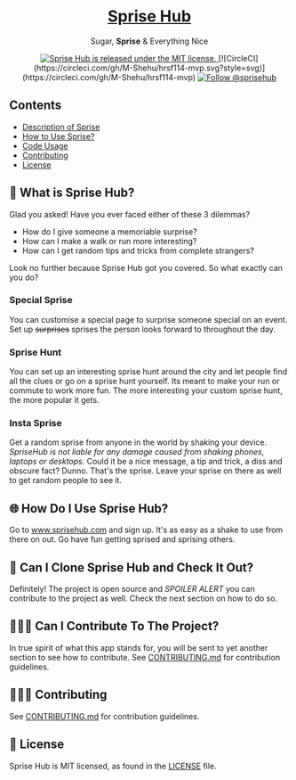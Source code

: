 <h1 align="center">
  <a href="https://facebook.github.io/react-native/">
    Sprise Hub
  </a>
</h1>

<p align="center">
  Sugar, <strong>Sprise</strong> & Everything Nice
</p>

<p align="center">
  <a href="https://github.com/M-Shehu/hrsf114-mvp/master/LICENSE">
    <img src="https://img.shields.io/badge/license-MIT-blue.svg" alt="Sprise Hub is released under the MIT license." />
  </a>
  [![CircleCI](https://circleci.com/gh/M-Shehu/hrsf114-mvp.svg?style=svg)](https://circleci.com/gh/M-Shehu/hrsf114-mvp)
  <a href="https://twitter.com/intent/follow?screen_name=sprisehub">
    <img src="https://img.shields.io/twitter/follow/sprisehub.svg?label=Follow%20@sprisehub" alt="Follow @sprisehub" />
  </a>
</p>

## Contents

- [Description of Sprise](#-what-is-sprise-hub?)
- [How to Use Sprise?](#-how-do-i-use-sprise-hub?)
- [Code Usage](#-can-i-clone-sprise-hub-and-check-it-out?)
- [Contributing](#-can-i-contribute-to-the-project?)
- [License](#-license)


## 🤔 What is Sprise Hub? ##
Glad you asked! Have you ever faced either of these 3 dilemmas?
- How do I give someone a memoriable surprise?
- How can I make a walk or run more interesting?
- How can I get random tips and tricks from complete strangers?

Look no further because Sprise Hub got you covered. So what exactly can you do?

### Special Sprise
You can customise a special page to surprise someone special on an event. Set up ~~surprises~~ sprises the person looks forward to throughout the day.

### Sprise Hunt
You can set up an interesting sprise hunt around the city and let people find all the clues or go on a sprise hunt yourself. Its meant to make your run or commute to work more fun. The more interesting your custom sprise hunt, the more popular it gets.

### Insta Sprise
Get a random sprise from anyone in the world by shaking your device. *SpriseHub is not liable for any damage caused from shaking phones, laptops or desktops.* Could it be a nice message, a tip and trick, a diss and obscure fact? Dunno. That's the sprise. Leave your sprise on there as well to get random people to see it.

## 🌐 How Do I Use Sprise Hub? ##
Go to www.sprisehub.com and sign up. It's as easy as a shake to use from there on out. Go have fun getting sprised and sprising others. 

## 👥 Can I Clone Sprise Hub and Check It Out? ##
Definitely! The project is open source and *SPOILER ALERT* you can contribute to the project as well. Check the next section on how to do so. 

## 🧑‍🤝‍🧑 Can I Contribute To The Project? ##
In true spirit of what this app stands for, you will be sent to yet another section to see how to contribute. See [CONTRIBUTING.md](CONTRIBUTING.md) for contribution guidelines.

## 🧑‍🤝‍🧑 Contributing
See [CONTRIBUTING.md](CONTRIBUTING.md) for contribution guidelines.

## 📄 License

Sprise Hub is MIT licensed, as found in the [LICENSE][l] file.

[l]: https://github.com/M-Shehu/hrsf114-mvp/master/LICENSE